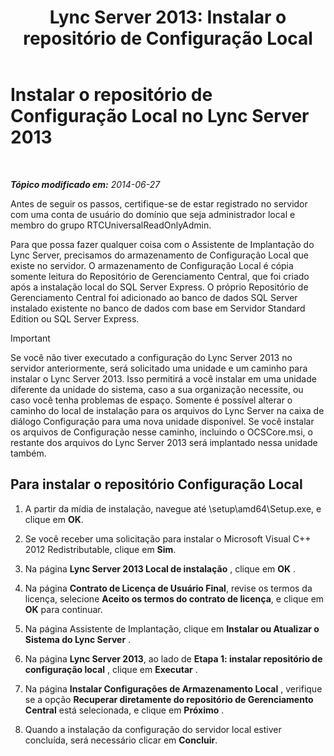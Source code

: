 ﻿---
title: 'Lync Server 2013: Instalar o repositório de Configuração Local'
TOCTitle: Instalar o repositório de Configuração Local
ms:assetid: b563030d-d338-411f-9611-28d5eb4b3238
ms:mtpsurl: https://technet.microsoft.com/pt-br/library/Gg412874(v=OCS.15)
ms:contentKeyID: 49307857
ms.date: 05/19/2016
mtps_version: v=OCS.15
ms.translationtype: HT
---

# Instalar o repositório de Configuração Local no Lync Server 2013

 

_**Tópico modificado em:** 2014-06-27_

Antes de seguir os passos, certifique-se de estar registrado no servidor com uma conta de usuário do domínio que seja administrador local e membro do grupo RTCUniversalReadOnlyAdmin.

Para que possa fazer qualquer coisa com o Assistente de Implantação do Lync Server, precisamos do armazenamento de Configuração Local que existe no servidor. O armazenamento de Configuração Local é cópia somente leitura do Repositório de Gerenciamento Central, que foi criado após a instalação local do SQL Server Express. O próprio Repositório de Gerenciamento Central foi adicionado ao banco de dados SQL Server instalado existente no banco de dados com base em Servidor Standard Edition ou SQL Server Express.

> [!important]  
> Se você não tiver executado a configuração do Lync Server 2013 no servidor anteriormente, será solicitado uma unidade e um caminho para instalar o Lync Server 2013. Isso permitirá a você instalar em uma unidade diferente da unidade do sistema, caso a sua organização necessite, ou caso você tenha problemas de espaço. Somente é possível alterar o caminho do local de instalação para os arquivos do Lync Server na caixa de diálogo Configuração para uma nova unidade disponível. Se você instalar os arquivos de Configuração nesse caminho, incluindo o OCSCore.msi, o restante dos arquivos do Lync Server 2013 será implantado nessa unidade também.

## Para instalar o repositório Configuração Local

1.  A partir da mídia de instalação, navegue até \\setup\\amd64\\Setup.exe, e clique em **OK**.

2.  Se você receber uma solicitação para instalar o Microsoft Visual C++ 2012 Redistributable, clique em **Sim**.

3.  Na página **Lync Server 2013 Local de instalação** , clique em **OK** .

4.  Na página **Contrato de Licença de Usuário Final**, revise os termos da licença, selecione **Aceito os termos do contrato de licença**, e clique em **OK** para continuar.

5.  Na página Assistente de Implantação, clique em **Instalar ou Atualizar o Sistema do Lync Server** .

6.  Na página **Lync Server 2013**, ao lado de **Etapa 1: instalar repositório de configuração local** , clique em **Executar** .

7.  Na página **Instalar Configurações de Armazenamento Local** , verifique se a opção **Recuperar diretamente do repositório de Gerenciamento Central** está selecionada, e clique em **Próximo** .

8.  Quando a instalação da configuração do servidor local estiver concluída, será necessário clicar em **Concluir**.

